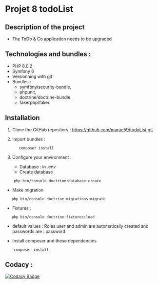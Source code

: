 # Projet 8 todoList

## Description of the project

- The ToDo & Co application needs to be upgraded

## Technologies and bundles :

- PHP 8.0.2
- Symfony 6
- Versionning with git
- Bundles :
  - symfony/security-bundle,
  - phpunit,
  - doctrine/doctrine-bundle,
  - fakerphp/faker.

## Installation

1. Clone the GitHub repository :
   https://github.com/marue59/todoList.git

2. Import bundles :

   ```
      composer install
   ```

3. Configure your environment :

   - Database : in .env
   - Create database

```
    php bin/console doctrine:database:create
```

- Make migration

```
   php bin/console doctrine:migrations:migrate
```

- Fixtures :

```
   php bin/console doctrine:fixtures:load
```

- default values : Roles user and admin are automatically created and passwords are : password

- Install composer and these dependencies

```
    composer install
```

## Codacy :

[![Codacy Badge](https://app.codacy.com/project/badge/Grade/95018b73e0834ef19fd0dcba88dadda5)](https://www.codacy.com/gh/marue59/todoList/dashboard?utm_source=github.com&utm_medium=referral&utm_content=marue59/todoList&utm_campaign=Badge_Grade)
